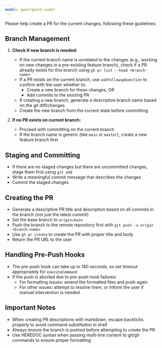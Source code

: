 ```yaml
---
model: qwen/qwen3-coder
---
```


Please help create a PR for the current changes, following these guidelines:

## Branch Management
1. **Check if new branch is needed:**
   - If the current branch name is unrelated to the changes (e.g., working on new changes in a pre-existing feature branch), check if a PR already exists for this branch using `gh pr list --head <branch-name>`
   - If a PR exists on the current branch, use `askFollowupQuestion` to confirm with the user whether to:
     - Create a new branch for these changes, OR
     - Add commits to the existing PR
   - If creating a new branch, generate a descriptive branch name based on the git diff/changes
   - Create the new branch from the current state before committing

2. **If no PR exists on current branch:**
   - Proceed with committing on the current branch
   - If the branch name is generic (like `main` or `master`), create a new feature branch first

## Staging and Committing
- If there are no staged changes but there are uncommitted changes, stage them first using `git add`
- Write a meaningful commit message that describes the changes
- Commit the staged changes

## Creating the PR
- Generate a descriptive PR title and description based on all commits in the branch (not just the latest commit)
- Set the base branch to `origin/main`
- Push the branch to the remote repository first with `git push -u origin <branch-name>`
- Use `gh pr create` to create the PR with proper title and body
- Return the PR URL to the user

## Handling Pre-Push Hooks
- The pre-push hook can take up to 180 seconds, so set timeout appropriately for `executeCommand`
- If the push is aborted due to pre-push hook failures:
  - For formatting issues: amend the formatted files and push again
  - For other issues: attempt to resolve them, or inform the user if manual intervention is needed

## Important Notes
- When creating PR descriptions with markdown, escape backticks properly to avoid command substitution in shell
- Always ensure the branch is pushed before attempting to create the PR
- Use HEREDOC syntax when passing multi-line content to git/gh commands to ensure proper formatting
